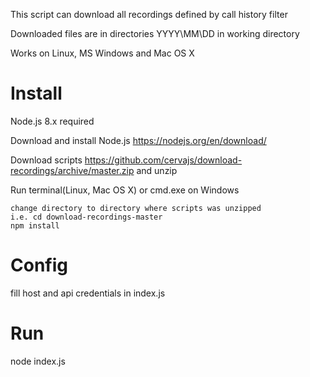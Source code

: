 This script can download all recordings defined by call history filter

Downloaded files are in directories YYYY\MM\DD in working directory

Works on Linux, MS Windows and Mac OS X


# Install
Node.js 8.x required

Download and install Node.js https://nodejs.org/en/download/ 

Download scripts https://github.com/cervajs/download-recordings/archive/master.zip and unzip

Run terminal(Linux, Mac OS X) or cmd.exe on Windows

```shell
change directory to directory where scripts was unzipped
i.e. cd download-recordings-master
npm install
```

# Config  
fill host and api credentials in index.js


# Run
node index.js
